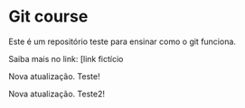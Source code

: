 # Git course

Este é um repositório teste para ensinar como o git funciona.

Saiba mais no link: [link fictício

Nova atualização. Teste!

Nova atualização. Teste2!
